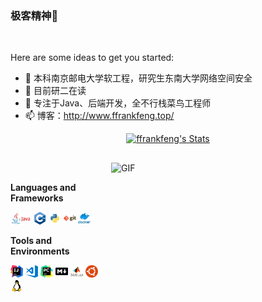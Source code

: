 ### 极客精神👋

<br>



Here are some ideas to get you started:

- 🔭 本科南京邮电大学软工程，研究生东南大学网络空间安全
- 🌱 目前研二在读
- 👯 专注于Java、后端开发，全不行栈菜鸟工程师
- 📫 博客：http://www.ffrankfeng.top/




<p align="center">
<!--     <a href="https://github.com/ffrankfeng" class="rich-diff-level-one">
    <img src="https://github-readme-stats.vercel.app/api/top-langs/?username=ffrankfeng&layout=compact)" alt="ffrankfeng's Stats" >
  </a> -->
  <a href="https://github.com/ffrankfeng" class="rich-diff-level-one">
    <img src="https://github-readme-stats.vercel.app/api?username=ffrankfeng&theme=default&show_icons=true" alt="ffrankfeng's Stats" >
  </a>
</p>
<!-- <p align="center">
  <a href="https://github.com/ffrankfeng" class="rich-diff-level-one">
    <img src="https://github-readme-stats.vercel.app/api/top-langs/?username=ffrankfeng&layout=compact)" alt="ffrankfeng's Stats" >
  </a>
</p> -->

<h2></h2>

<img align="right" alt="GIF" src="https://pic.imgdb.cn/item/620f38362ab3f51d9198a793.gif?raw=true" width="343" height="220" title="Do what you like, and do it best!"> &nbsp;&nbsp;&nbsp;&nbsp;

<!-- stackoverflow profile
<a href="https://stackoverflow.com/users/8317261/charmve"><img align="right" alt="Profile of Charmve (张伟) on StackOverflow" src="https://stackoverflow.com/users/flair/8317261.png"></a>-->

**Languages and Frameworks**

<code><img height="20" src="./img/java.jpg" alt="Java" title="Java"></code>
<code><img height="20" src="./img/c.png" alt="C++" title="C++"></code>
<code><img height="20" src="./img/python.png" alt="Python" title="Python"></code>
<code><img height="20" src="./img/git.png" alt="Git" title="Git"></code>
<code><img height="20" src="./img/docker.png" alt="Docker" title="Docker"></code>



**Tools and Environments**

<code><img height="20" src="./img/idea.png" title="IDEA"></code>
<code><img height="20" src="./img/vscode.png" alt="VSCode" title="VSCode"></code>
<code><img height="20" src="./img/pycharm.png" alt="PyCharm" title="PyCharm"></code>
<code><img height="20" src="./img/md.png" alt="Markdown" title="MarkDown"></code>
<code><img height="20" src="./img/matlab.png" alt="Matlab" title="Matlab"></code>
<code><img height="20" src="./img/ubuntu.png" alt="Ubuntu" title="Ubuntu"></code>
<code><img height="20" src="./img/linux.png" alt="Linux" title="Linux"></code>
<br>
